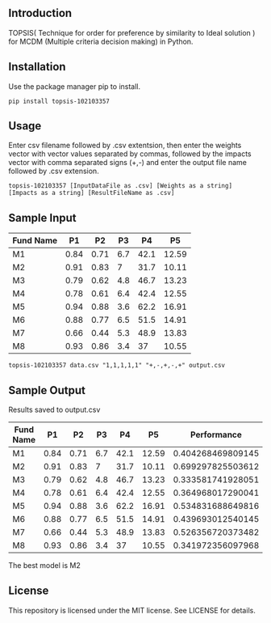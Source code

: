 ## Introduction

TOPSIS( Technique for order for preference by similarity to Ideal solution ) for MCDM (Multiple criteria decision making) in Python. 

## Installation
Use the package manager pip to install.

```pip install topsis-102103357```

## Usage
Enter csv filename followed by .csv extentsion, then enter the weights vector with vector values separated by commas, followed by the impacts vector with comma separated signs (+,-) and enter the output file name followed by .csv extension.

```topsis-102103357 [InputDataFile as .csv] [Weights as a string] [Impacts as a string] [ResultFileName as .csv]```

## Sample Input

| Fund Name| P1	  | P2	 | P3  | P4	  | P5    |
|----------|------|------|-----|------|-------|
| M1	   | 0.84 |	0.71 | 6.7 | 42.1 |	12.59 |
| M2	   | 0.91 |	0.83 | 7   | 31.7 |	10.11 |
| M3	   | 0.79 |	0.62 | 4.8 | 46.7 |	13.23 |
| M4	   | 0.78 |	0.61 | 6.4 | 42.4 |	12.55 |
| M5	   | 0.94 |	0.88 | 3.6 | 62.2 | 16.91 |
| M6	   | 0.88 | 0.77 | 6.5 | 51.5 | 14.91 |
| M7	   | 0.66 | 0.44 | 5.3 | 48.9 | 13.83 |
| M8	   | 0.93 | 0.86 | 3.4 | 37   | 10.55 |

```topsis-102103357 data.csv "1,1,1,1,1" "+,-,+,-,+" output.csv```

## Sample Output

Results saved to output.csv

| Fund Name| P1	  | P2	 | P3  | P4	  | P5    |     Performance   | Rank |
|----------|------|------|-----|------|-------|-------------------|------|
| M1	   | 0.84 |	0.71 | 6.7 | 42.1 |	12.59 | 0.404268469809145 | 5.0  |
| M2	   | 0.91 |	0.83 | 7   | 31.7 |	10.11 | 0.699297825503612 | 1.0  |
| M3	   | 0.79 |	0.62 | 4.8 | 46.7 |	13.23 | 0.333581741928051 | 8.0  |
| M4	   | 0.78 |	0.61 | 6.4 | 42.4 |	12.55 | 0.364968017290041 | 6.0  |
| M5	   | 0.94 |	0.88 | 3.6 | 62.2 | 16.91 | 0.534831688649816 | 2.0  |
| M6	   | 0.88 | 0.77 | 6.5 | 51.5 | 14.91 | 0.439693012540145 | 4.0  |
| M7	   | 0.66 | 0.44 | 5.3 | 48.9 | 13.83 | 0.526356720373482 | 3.0  |
| M8	   | 0.93 | 0.86 | 3.4 | 37   | 10.55 | 0.341972356097968 | 7.0  |

The best model is M2

## License

This repository is licensed under the MIT license.
See LICENSE for details.
